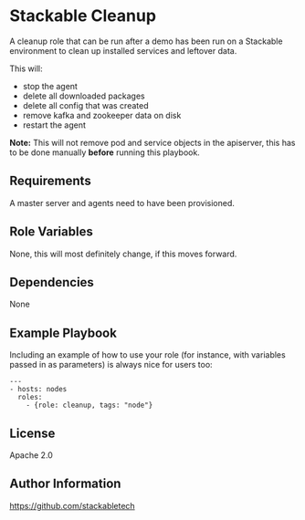 Stackable Cleanup
=========

A cleanup role that can be run after a demo has been run on a Stackable environment to clean up installed services and leftover data.

This will:

* stop the agent
* delete all downloaded packages
* delete all config that was created
* remove kafka and zookeeper data on disk
* restart the agent

**Note:** This will not remove pod and service objects in the apiserver, this has to be done manually **before** running this playbook.

Requirements
------------

A master server and agents need to have been provisioned. 

Role Variables
--------------

None, this will most definitely change, if this moves forward.

Dependencies
------------

None

Example Playbook
----------------

Including an example of how to use your role (for instance, with variables passed in as parameters) is always nice for users too:

    ---
    - hosts: nodes
      roles:
        - {role: cleanup, tags: "node"}

License
-------

Apache 2.0

Author Information
------------------

https://github.com/stackabletech
